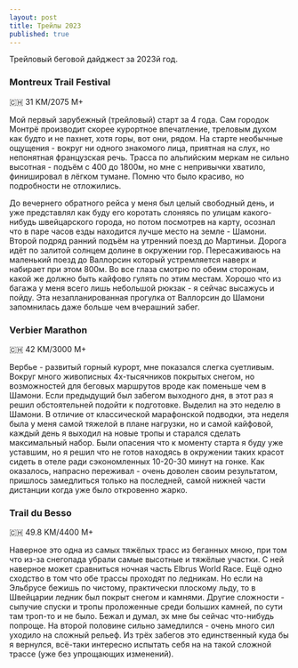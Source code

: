 ```yaml
---
layout: post
title: Трейлы 2023
published: true
---
```


Трейловый беговой дайджест за 2023й год.

### Montreux Trail Festival 
🇨🇭 31 KM/2075 M+

Мой первый зарубежный (трейловый) старт за 4 года. Сам городок Монтрё производит скорее курортное впечатление, треловым духом как будто и не пахнет, хотя горы, вот они, рядом. На старте необычные ощущения - вокруг ни одного знакомого лица, приятная на слух, но непонятная французская речь. Трасса по альпийским меркам не сильно высотная - подъём с 400 до 1800м, но мне с непривычки хватило, финишировал в лёгком тумане. Помню что было красиво, но подробности не отложились. 

До вечернего обратного рейса у меня был целый свободный день, и уже представлял как буду его коротать слоняясь по улицам какого-нибудь швейцарского города, но потом посмотрев на карту, осознал что в паре часов езды находится лучше место на земле - Шамони. Второй подряд ранний подъём на утренний поезд до Мартиньи. Дорога идёт по залитой солнцем долине в окружении гор. Пересаживаюсь на маленький поезд до Валлорсин который устремляется наверх и набирает при этом 800м. Во все глаза смотрю по обеим сторонам, какой же должно быть кайфово гулять по этим местам. Хорошо что из багажа у меня всего лишь небольшой рюкзак - я сейчас высажусь и пойду. Эта незапланированная прогулка от Валлорсин до Шамони запомнилась даже больше чем вчерашний забег.

### Verbier Marathon
🇨🇭 42 KM/3000 M+

Вербье - развитый горный курорт, мне показался слегка суетливым. Вокруг много живописных 4х-тысячников покрытых снегом, но возможностей для беговых маршрутов вроде как поменьше чем в Шамони.
Если предыдущий был забегом выходного дня, в этот раз я решил обстоятельней подойти к подготовке. Выделил на это неделю в Шамони. В отличие от классической марафонской подводки, эта неделя была у меня самой тяжелой в плане нагрузки, но и самой кайфовой, каждый день я выходил на новые тропы и старался сделать максимальный набор. Были опасения что к моменту старта я буду уже уставшим, но я решил что не готов находясь в окружении таких красот сидеть в отеле ради сэкономленных 10-20-30 минут на гонке. Как оказалось, напрасно переживал - очень доволен своим результатом, пришлось замедлиться только на последней, самой нижней части дистанции когда уже было откровенно жарко.

### Trail du Besso
🇨🇭 49.8 KM/4400 M+

Наверное это одна из самых тяжёлых трасс из беганных мною, при том что из-за снегопада убрали самые высотные и тяжёлые участки. С ней наверное может сравниться  ночная часть Elbrus World Race. Ещё одно сходство в том что обе трассы проходят по ледникам. Но если на Эльбрусе бежишь по чистому, практически плоскому льду, то в Швейцарии ледник был покрыт снегом и камнями. Другие сложности - сыпучие спуски и тропы проложенные среди больших камней, по сути там троп-то и не было. Бежал и думал, эх мне бы сейчас что-нибудь попроще. На второй половине сильно замедлился - очень много сил уходило на сложный рельеф.
Из трёх забегов это единственный куда бы я вернулся, всё-таки интересно испытать себя на на такой сложной трассе (уже без упрощающих изменений).
